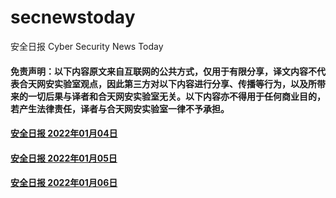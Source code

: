 # secnewstoday

安全日报 Cyber Security News Today

#### 免责声明：以下内容原文来自互联网的公共方式，仅用于有限分享，译文内容不代表合天网安实验室观点，因此第三方对以下内容进行分享、传播等行为，以及所带来的一切后果与译者和合天网安实验室无关。以下内容亦不得用于任何商业目的，若产生法律责任，译者与合天网安实验室一律不予承担。

#### [安全日报 2022年01月04日](https://github.com/hetianlab/secnewstoday/blob/master/Jan.2022/secnews-20220104.md)
#### [安全日报 2022年01月05日](https://github.com/hetianlab/secnewstoday/blob/master/Jan.2022/secnews-20220105.md)
#### [安全日报 2022年01月06日](https://github.com/hetianlab/secnewstoday/blob/master/Jan.2022/secnews-20220106.md)
